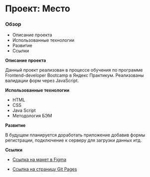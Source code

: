 # Проект: Место

### Обзор

* Описание проекта
* Использованные технологии
* Развитие
* Ссылки

**Описание проекта**

Данный проект реализован в процессе обучения по программе Frontend-developer Bootcamp в Яндекс Практикум.
Реализованы валидации форм через JavaScript.

**Использованные технологии**

* HTML
* CSS
* Java Script
* Методология БЭМ

**Развитие**

В будущем планируется доработать приложение добавив формы регистрации, подключение к серверу для загрузки данных итд.

**Ссылки**

* [Ссылка на макет в Figma](https://www.figma.com/file/2cn9N9jSkmxD84oJik7xL7/JavaScript.-Sprint-4?node-id=0%3A1)

* [Ссылка на страницу Git Pages](https://rustamlee.github.io/mesto-project-bootcamp/)

